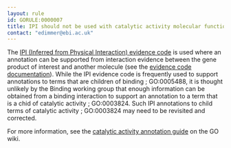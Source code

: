 ```yaml
---
layout: rule
id: GORULE:0000007
title: IPI should not be used with catalytic activity molecular function terms
contact: "edimmer@ebi.ac.uk"
---
```


<p>The <a href="http://www.geneontology.org/GO.evidence.shtml#ipi" class="evCode">IPI (Inferred from Physical Interaction) evidence code</a> is used where an annotation can be supported from interaction evidence between the gene product of interest and another molecule (see the <a href="http://www.geneontology.org/GO.evidence.shtml#ipi">evidence code documentation</a>). While the <span class="evCode">IPI evidence code</span> is frequently used to support annotations to terms that are children of <span class="term">binding ; GO:0005488</span>, it is thought unlikely by the Binding working group that enough information can be obtained from a binding interaction to support an annotation to a term that is a chid of <span class="term">catalytic activity ; GO:0003824</span>. Such <span class="evCode">IPI</span> annotations to child terms of <span class="term">catalytic activity ; GO:0003824</span> may need to be revisited and corrected.</p>
<p>For more information, see the <a href="http://wiki.geneontology.org/index.php/Annotations_to_Catalytic_activity_with_IPI">catalytic activity annotation guide</a> on the GO wiki.</p>
